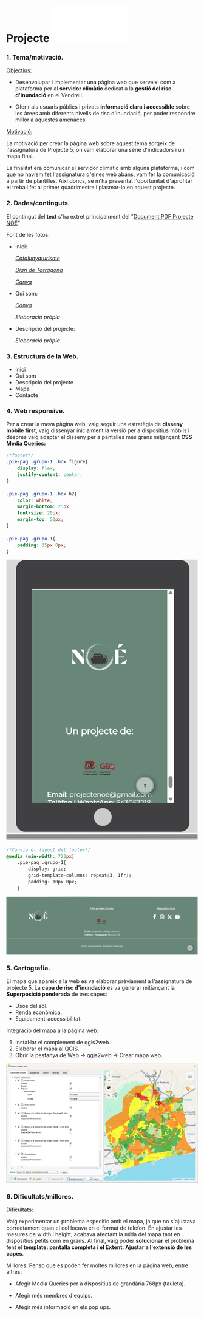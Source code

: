 
# Projecte  ![Reference Image](/images/logo_whitesvg.svg)
### 1. **Tema/motivació.**
<u>Objectius:</u>
+ Desenvolupar i implementar una pàgina web que serveixi com a plataforma per al **servidor climàtic** dedicat a la **gestió del risc d'inundació** en el Vendrell.

+    Oferir als usuaris públics i privats **informació clara i accessible** sobre les àrees amb diferents nivells de risc d'inundació, per poder respondre millor a aquestes amenaces.

<u>Motivació:</u>

La motivació per crear la pàgina web sobre aquest tema sorgeix de l'assignatura de Projecte 5, on vam elaborar una sèrie d'indicadors i un mapa final. 

La finalitat era comunicar el servidor climàtic amb alguna plataforma, i com que no havíem fet l'assignatura d'eines web abans, vam fer la comunicació a partir de plantilles. Així doncs, se m'ha presentat l'oportunitat d'aprofitar el treball fet al primer quadrimestre i plasmar-lo en aquest projecte.

### 2. **Dades/continguts.**
El contingut del **text** s'ha extret principalment del  "[Document PDF Projecte NOÉ](https://drive.google.com/file/d/1GT2N6lghaGxA4k6ZcLhOg9EI_Dvn5J11/view?usp=drive_link)"

Font de les fotos:
+ Inici:
    
    [_Catalunyaturisme_](https://catalunyaturisme.cat/es/el-vendrell/)

    [_Diari de Tarragona_](https://www.diaridetarragona.com/costa/pueden-remar-por-las-calles-pero-coma-ruga-no-esta-en-la-lista-de-zonas-inundables-20181101-0036-DRDT201811010036)

    [_Canva_](https://www.canva.com/) 

+ Qui som: 

    [_Canva_](https://www.canva.com/)

    _Elaboració pròpia_

+ Descripció del projecte:

    _Elaboració pròpia_

### 3. **Estructura de la Web.**
+ Inici
+ Qui som
+ Descripció del projecte
+ Mapa
+ Contacte
### 4. **Web responsive.**
Per a crear la meva pàgina web, vaig seguir una estratègia de **disseny mobile first**, vaig dissenyar inicialment la versió per a dispositius mòbils i després vaig adaptar el disseny per a pantalles més grans mitjançant **CSS Media Queries:**

```css
/*footer*/
.pie-pag .grupo-1 .box figure{
    display: flex;
    justify-content: center;
}

.pie-pag .grupo-1 .box h2{
    color: white;
    margin-bottom: 25px;
    font-size: 20px;
    margin-top: 50px;
}

.pie-pag .grupo-1{
    padding: 35px 0px;
}
```
![Reference Image](/images/footer1.png)
```css
/*Canvia el layout del footer*/
@media (min-width: 720px)
    .pie-pag .grupo-1{
        display: grid;
        grid-template-columns: repeat(3, 1fr);
        padding: 10px 0px;   
    }
```
![Reference Image](/images/footer.png)
### 5. **Cartografia.**

El mapa que apareix a la web es va elaborar prèviament a l'assignatura de projecte 5. La **capa de risc d'inundació** es va generar mitjançant la **Superposició ponderada** de tres capes: 
+ Usos del sòl. 
+ Renda econòmica. 
+ Equipament-accessibilitat.

Integració del mapa a la página web:

1. Instal·lar el complement de qgis2web.
1. Elaborar el mapa al QGIS.
1. Obrir la pestanya de Web -> qgis2web -> Crear mapa web.

![Reference Image](/images/qgis2map.png)
### 6. **Dificultats/millores.**
Dificultats:

Vaig experimentar un problema específic amb el mapa, ja que no s'ajustava correctament quan el col·locava en el format de telèfon. En ajustar les mesures de width i height, acabava afectant la mida del mapa tant en dispositius petits com en grans. Al final, vaig poder **solucionar** el problema fent el **template: pantalla completa i el Extent: Ajustar a l'extensió de les capes**.

Millores:
Penso que es poden fer moltes millores en la pàgina web, entre altres:
+ Afegir Media Queries per a dispositius de grandària 768px (tauleta).

+ Afegir més membres d'equips.

+ Afegir més informació en els pop ups.